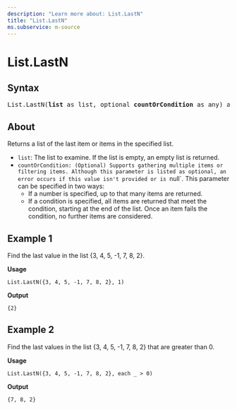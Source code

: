 ```yaml
---
description: "Learn more about: List.LastN"
title: "List.LastN"
ms.subservice: m-source
---
```

# List.LastN

## Syntax

<pre>
List.LastN(<b>list</b> as list, optional <b>countOrCondition</b> as any) as any
</pre>

## About

Returns a list of the last item or items in the specified list.

* `list`: The list to examine. If the list is empty, an empty list is returned.
* `countOrCondition: (Optional) Supports gathering multiple items or filtering items. Although this parameter is listed as optional, an error occurs if this value isn't provided or is `null`. This parameter can be specified in two ways:
  * If a number is specified, up to that many items are returned.
  * If a condition is specified, all items are returned that meet the condition, starting at the end of the list. Once an item fails the condition, no further items are considered.

## Example 1

Find the last value in the list {3, 4, 5, -1, 7, 8, 2}.

**Usage**

```powerquery-m
List.LastN({3, 4, 5, -1, 7, 8, 2}, 1)
```

**Output**

`{2}`

## Example 2

Find the last values in the list {3, 4, 5, -1, 7, 8, 2} that are greater than 0.

**Usage**

```powerquery-m
List.LastN({3, 4, 5, -1, 7, 8, 2}, each _ > 0)
```

**Output**

`{7, 8, 2}`
